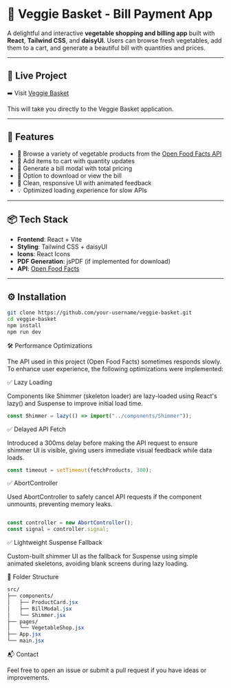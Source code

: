 # 🥕 Veggie Basket - Bill Payment App

A delightful and interactive **vegetable shopping and billing app** built with **React**, **Tailwind CSS**, and **daisyUI**. Users can browse fresh vegetables, add them to a cart, and generate a beautiful bill with quantities and prices.

---

## 🔗 Live Project

➡️ Visit [Veggie Basket](https://veggie-basket.vercel.app/)

This will take you directly to the Veggie Basket application.

---

## 🚀 Features

- 🍅 Browse a variety of vegetable products from the [Open Food Facts API](https://world.openfoodfacts.org/)
- 🛒 Add items to cart with quantity updates
- 📄 Generate a bill modal with total pricing
- 🧾 Option to download or view the bill
- 🎨 Clean, responsive UI with animated feedback
- 💡 Optimized loading experience for slow APIs

---

## 📦 Tech Stack

- **Frontend**: React + Vite
- **Styling**: Tailwind CSS + daisyUI
- **Icons**: React Icons
- **PDF Generation**: jsPDF (if implemented for download)
- **API**: [Open Food Facts](https://world.openfoodfacts.org/)

---

## ⚙️ Installation

```bash
git clone https://github.com/your-username/veggie-basket.git
cd veggie-basket
npm install
npm run dev
```

🛠 Performance Optimizations

The API used in this project (Open Food Facts) sometimes responds slowly. To enhance user experience, the following optimizations were implemented:

✅ Lazy Loading

Components like Shimmer (skeleton loader) are lazy-loaded using React's lazy() and Suspense to improve initial load time.

```js
const Shimmer = lazy(() => import("../components/Shimmer"));
```
✅ Delayed API Fetch

Introduced a 300ms delay before making the API request to ensure shimmer UI is visible, giving users immediate visual feedback while data loads.

```js
const timeout = setTimeout(fetchProducts, 300);
```
✅ AbortController

Used AbortController to safely cancel API requests if the component unmounts, preventing memory leaks.

```js

const controller = new AbortController();
const signal = controller.signal;
```
✅ Lightweight Suspense Fallback

Custom-built shimmer UI as the fallback for Suspense using simple animated skeletons, avoiding blank screens during lazy loading.

📁 Folder Structure
```css
src/
├── components/
│   ├── ProductCard.jsx
│   ├── BillModal.jsx
│   └── Shimmer.jsx
├── pages/
│   └── VegetableShop.jsx
├── App.jsx
└── main.jsx
```

📬 Contact

Feel free to open an issue or submit a pull request if you have ideas or improvements.
